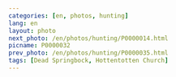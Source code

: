 ```yaml
---
categories: [en, photos, hunting]
lang: en
layout: photo
next_photo: /en/photos/hunting/P0000014.html
picname: P0000032
prev_photo: /en/photos/hunting/P0000035.html
tags: [Dead Springbock, Hottentotten Church]
---
```

